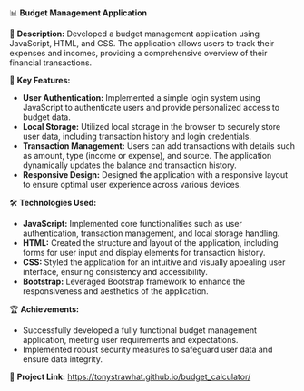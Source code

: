 📊 **Budget Management Application**

📝 **Description:**
Developed a budget management application using JavaScript, HTML, and CSS. The application allows users to track their expenses and incomes, providing a comprehensive overview of their financial transactions.

🔑 **Key Features:**
- **User Authentication:** Implemented a simple login system using JavaScript to authenticate users and provide personalized access to budget data.
- **Local Storage:** Utilized local storage in the browser to securely store user data, including transaction history and login credentials.
- **Transaction Management:** Users can add transactions with details such as amount, type (income or expense), and source. The application dynamically updates the balance and transaction history.
- **Responsive Design:** Designed the application with a responsive layout to ensure optimal user experience across various devices.

🛠️ **Technologies Used:**
- **JavaScript:** Implemented core functionalities such as user authentication, transaction management, and local storage handling.
- **HTML:** Created the structure and layout of the application, including forms for user input and display elements for transaction history.
- **CSS:** Styled the application for an intuitive and visually appealing user interface, ensuring consistency and accessibility.
- **Bootstrap:** Leveraged Bootstrap framework to enhance the responsiveness and aesthetics of the application.


🏆 **Achievements:**
- Successfully developed a fully functional budget management application, meeting user requirements and expectations.
- Implemented robust security measures to safeguard user data and ensure data integrity.



🔗 **Project Link:**
https://tonystrawhat.github.io/budget_calculator/
